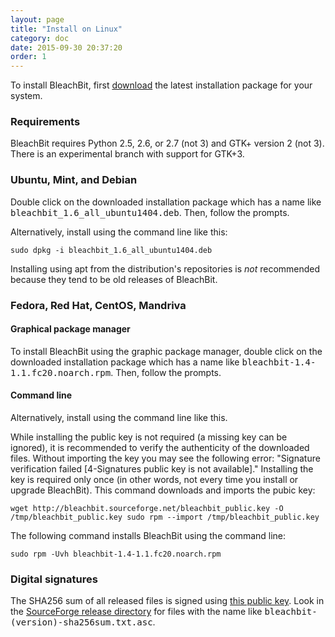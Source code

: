```yaml
---
layout: page
title: "Install on Linux"
category: doc
date: 2015-09-30 20:37:20
order: 1
---
```



To install BleachBit, first <a href="http://bleachbit.sourceforge.net/download">download</a> the latest installation package for your system.

### Requirements

BleachBit requires Python 2.5, 2.6, or 2.7 (not 3) and GTK+ version 2 (not 3). There is an experimental branch with support for GTK+3.


### Ubuntu, Mint, and Debian

Double click on the downloaded installation package which has a name like <tt>bleachbit_1.6_all_ubuntu1404.deb</tt>. Then, follow the prompts.

Alternatively, install using the command line like this:

`sudo dpkg -i bleachbit_1.6_all_ubuntu1404.deb`

Installing using apt from the distribution's repositories is _not_ recommended because they tend to be old releases of BleachBit.

### Fedora, Red Hat, CentOS, Mandriva


#### Graphical package manager
To install BleachBit using the graphic package manager, double click on the downloaded installation package which has a name like <tt>bleachbit-1.4-1.1.fc20.noarch.rpm</tt>. Then, follow the prompts.


#### Command line
Alternatively, install using the command line like this.

While installing the public key is not required (a missing key can be ignored), it is recommended to verify the authenticity of the downloaded files.  Without importing the key you may see the following error: "Signature verification failed [4-Signatures public key is not available]." Installing the key is required only once (in other words, not every time you install or upgrade BleachBit). This command downloads and imports the pubic key:

`wget http://bleachbit.sourceforge.net/bleachbit_public.key -O /tmp/bleachbit_public.key
sudo rpm --import /tmp/bleachbit_public.key`

The following command installs BleachBit using the command line:

`sudo rpm -Uvh bleachbit-1.4-1.1.fc20.noarch.rpm`

### Digital signatures

The SHA256 sum of all released files is signed using [this public key](http://bleachbit.sourceforge.net/bleachbit_public.key). Look in the [SourceForge release directory](http://sourceforge.net/projects/bleachbit/files/bleachbit/) for files with the name like <tt>bleachbit-(version)-sha256sum.txt.asc</tt>.
